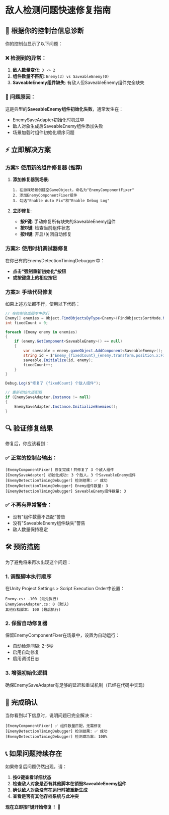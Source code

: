 # 敌人检测问题快速修复指南

## 🚨 根据你的控制台信息诊断

你的控制台显示了以下问题：

### ❌ 检测到的异常：
1. **敌人数量变化**: `3 -> 2`
2. **组件数量不匹配**: `Enemy(3) vs SaveableEnemy(0)`  
3. **SaveableEnemy组件缺失**: 有敌人但SaveableEnemy组件完全缺失

### 🎯 问题原因：
这是典型的**SaveableEnemy组件初始化失败**，通常发生在：
- EnemySaveAdapter初始化时机过早
- 敌人对象生成后SaveableEnemy组件添加失败
- 场景加载时组件初始化顺序问题

## ⚡ 立即解决方案

### 方案1: 使用新的组件修复器 (推荐)

1. **添加修复器到场景**:
   ```
   1. 在游戏场景创建空GameObject，命名为"EnemyComponentFixer"
   2. 添加EnemyComponentFixer组件
   3. 勾选"Enable Auto Fix"和"Enable Debug Log"
   ```

2. **立即修复**:
   - **按F键**: 手动修复所有缺失的SaveableEnemy组件
   - **按G键**: 检查当前组件状态
   - **按H键**: 开启/关闭自动修复

### 方案2: 使用时机调试器修复

在你已有的EnemyDetectionTimingDebugger中：
- **点击"强制重新初始化"按钮**
- **或按键盘上的相应按钮**

### 方案3: 手动代码修复

如果上述方法都不行，使用以下代码：

```csharp
// 在控制台或脚本中执行
Enemy[] enemies = Object.FindObjectsByType<Enemy>(FindObjectsSortMode.None);
int fixedCount = 0;

foreach (Enemy enemy in enemies)
{
    if (enemy.GetComponent<SaveableEnemy>() == null)
    {
        var saveable = enemy.gameObject.AddComponent<SaveableEnemy>();
        string id = $"Enemy_{fixedCount}_{enemy.transform.position.x:F1}_{enemy.transform.position.y:F1}";
        saveable.Initialize(id, enemy);
        fixedCount++;
    }
}

Debug.Log($"修复了 {fixedCount} 个敌人组件");

// 重新初始化适配器
if (EnemySaveAdapter.Instance != null)
{
    EnemySaveAdapter.Instance.InitializeEnemies();
}
```

## 🔍 验证修复结果

修复后，你应该看到：

### ✅ 正常的控制台输出：
```
[EnemyComponentFixer] 修复完成！共修复了 3 个敌人组件
[EnemySaveAdapter] 初始化成功: 3 个敌人，3 个SaveableEnemy组件
[EnemyDetectionTimingDebugger] 检测结果: ✅ 成功
[EnemyDetectionTimingDebugger] Enemy组件数量: 3
[EnemyDetectionTimingDebugger] SaveableEnemy组件数量: 3
```

### ✅ 不再有异常警告：
- 没有"组件数量不匹配"警告
- 没有"SaveableEnemy组件缺失"警告
- 敌人数量保持稳定

## 🛠️ 预防措施

为了避免将来再次出现这个问题：

### 1. 调整脚本执行顺序
在Unity Project Settings > Script Execution Order中设置：
```
Enemy.cs: -100 (最先执行)
EnemySaveAdapter.cs: 0 (默认)
其他存档脚本: 100 (最后执行)
```

### 2. 保留自动修复器
保留EnemyComponentFixer在场景中，设置为自动运行：
- 自动检测间隔: 2-5秒
- 启用自动修复
- 启用调试日志

### 3. 增强初始化逻辑
确保EnemySaveAdapter有足够的延迟和重试机制（已经在代码中实现）

## 🎊 完成确认

当你看到以下信息时，说明问题已完全解决：

```
[EnemyComponentFixer] ✅ 组件数量匹配，无需修复
[EnemyDetectionTimingDebugger] 检测结果: ✅ 成功
[EnemyDetectionTimingDebugger] 检测成功率: 100%
```

## 📞 如果问题持续存在

如果修复后问题仍然出现，请：

1. **按G键查看详细状态**
2. **检查敌人对象是否有其他脚本在销毁SaveableEnemy组件**
3. **确认敌人对象没有在运行时被重新生成**
4. **查看是否有其他存档系统与此冲突**

**现在立即按F键开始修复！** 🚀 